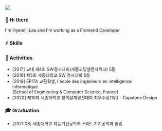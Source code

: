 <img src="https://capsule-render.vercel.app/api?type=waving&color=gradient&height=200&section=header&text=Hyeonji%20Lee&fontSize=50" />

### 👋 Hi there
I'm Hyeonji Lee and I'm working as a Frontend Developer

### ⚡ Skills

### 🌱 Activities
- [2017] 교내 제4회 SW경시대회(세종코딩챌린지위크) 5등
- [2018] 제5회 세종대학교 SW 경시대회 5등
- [2019] EPITA 교환학생, l'école des ingénieurs en intelligence informatique. 
<br> (School of Engineering & Computer Science, France)
- [2020] 제10회 세종대학교 창의설계경진대회 최우수상(1위) - Capstone Design

### 🎓 Graduation
- [2021.08] 세종대학교 지능기전공학부 스마트기기공학과 졸업
